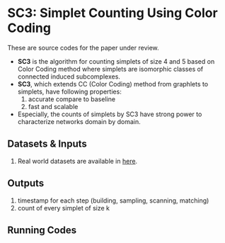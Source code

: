 # SC3: Simplet Counting Using Color Coding

These are source codes for the paper under review.


* **SC3** is the algorithm for counting simplets of size 4 and 5 based on Color Coding method where simplets are isomorphic classes of connected induced subcomplexes.
* **SC3**, which extends CC (Color Coding) method from graphlets to simplets, have following properties:
  1. accurate compare to baseline
  2. fast and scalable
* Especially, the counts of simplets by SC3 have strong power to characterize networks domain by domain.



## Datasets & Inputs
1. Real world datasets are available in [here](https://www.cs.cornell.edu/~arb/data/). 
  
## Outputs
1. timestamp for each step (building, sampling, scanning, matching)
2. count of every simplet of size k


## Running Codes

